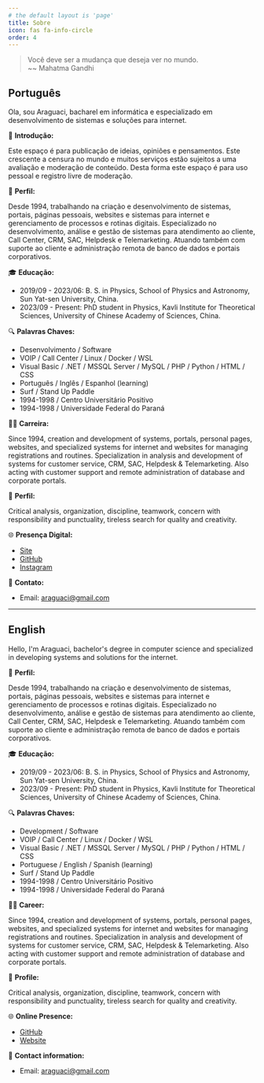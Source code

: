 ```yaml
---
# the default layout is 'page'
title: Sobre
icon: fas fa-info-circle
order: 4
---
```


> Você deve ser a mudança que deseja ver no mundo.  
> ~~ Mahatma Gandhi

## Português

Ola, sou Araguaci, bacharel em informática e especializado em desenvolvimento de sistemas e soluções para internet.

📝 **Introdução:**

Este espaço é para publicação de ideias, opiniões e pensamentos. Este crescente a censura no mundo e muitos serviços estão sujeitos a uma avaliação e moderação de conteúdo. Desta forma este espaço é para uso pessoal e registro livre de moderação.

🔰 **Perfil:**

Desde 1994, trabalhando na criação e desenvolvimento de sistemas, portais, páginas pessoais, websites e sistemas para internet e gerenciamento de processos e rotinas digitais. Especializado no desenvolvimento, análise e gestão de sistemas para atendimento ao cliente, Call Center, CRM, SAC, Helpdesk e Telemarketing. Atuando também com suporte ao cliente e administração remota de banco de dados e portais corporativos.

🎓 **Educação:**
- 2019/09 - 2023/06: B. S. in Physics, School of Physics and Astronomy, Sun Yat-sen University, China.
- 2023/09 - Present: PhD student in Physics, Kavli Institute for Theoretical Sciences, University of Chinese Academy of Sciences, China.

🔍 **Palavras Chaves:**

* Desenvolvimento / Software 
* VOIP / Call Center / Linux / Docker / WSL
* Visual Basic / .NET / MSSQL Server / MySQL / PHP / Python / HTML / CSS 
* Português / Inglês / Espanhol (learning)
* Surf / Stand Up Paddle
* 1994-1998 / Centro Universitário Positivo
* 1994-1998 / Universidade Federal do Paraná

👨‍🎓 **Carreira:**

Since 1994, creation and development of systems, portals, personal pages, websites, and specialized systems for internet and websites for managing registrations and routines. Specialization in analysis and development of systems for customer service, CRM, SAC, Helpdesk & Telemarketing. Also acting with customer support and remote administration of database and corporate portals.

🔰 **Perfil:**

Critical analysis, organization, discipline, teamwork, concern with responsibility and punctuality, tireless search for quality and creativity.

🌐 **Presença Digital:**

* [Site](https://www.artesdosul.com)
* [GitHub](https://github.com/araguaci)
* [Instagram](https://www.instagram.com/araguaci.andrade/)

📧 **Contato:**

* Email: [araguaci@gmail.com](mailto:araguaci@gmail.com)


---

## English 

Hello, I'm Araguaci, bachelor's degree in computer science and specialized in developing systems and solutions for the internet.

🔰 **Perfil:**

Desde 1994, trabalhando na criação e desenvolvimento de sistemas, portais, páginas pessoais, websites e sistemas para internet e gerenciamento de processos e rotinas digitais. Especializado no desenvolvimento, análise e gestão de sistemas para atendimento ao cliente, Call Center, CRM, SAC, Helpdesk e Telemarketing. Atuando também com suporte ao cliente e administração remota de banco de dados e portais corporativos.

🎓 **Educação:**
- 2019/09 - 2023/06: B. S. in Physics, School of Physics and Astronomy, Sun Yat-sen University, China.
- 2023/09 - Present: PhD student in Physics, Kavli Institute for Theoretical Sciences, University of Chinese Academy of Sciences, China.

🔍 **Palavras Chaves:**

* Development / Software 
* VOIP / Call Center / Linux / Docker / WSL
* Visual Basic / .NET / MSSQL Server / MySQL / PHP / Python / HTML / CSS 
* Portuguese / English / Spanish (learning)
* Surf / Stand Up Paddle
* 1994-1998 / Centro Universitário Positivo
* 1994-1998 / Universidade Federal do Paraná

👨‍🎓 **Career:**

Since 1994, creation and development of systems, portals, personal pages, websites, and specialized systems for internet and websites for managing registrations and routines. Specialization in analysis and development of systems for customer service, CRM, SAC, Helpdesk & Telemarketing. Also acting with customer support and remote administration of database and corporate portals.

🔰 **Profile:**

Critical analysis, organization, discipline, teamwork, concern with responsibility and punctuality, tireless search for quality and creativity.

🌐 **Online Presence:**

* [GitHub](https://github.com/araguaci)
* [Website](https://www.artesdosul.com)

📧 **Contact information:**

* Email: [araguaci@gmail.com](mailto:araguaci@gmail.com)
